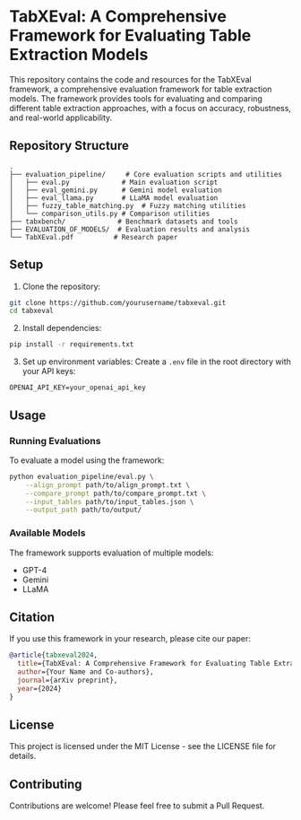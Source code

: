 # TabXEval: A Comprehensive Framework for Evaluating Table Extraction Models

This repository contains the code and resources for the TabXEval framework, a comprehensive evaluation framework for table extraction models. The framework provides tools for evaluating and comparing different table extraction approaches, with a focus on accuracy, robustness, and real-world applicability.

## Repository Structure

```
.
├── evaluation_pipeline/     # Core evaluation scripts and utilities
│   ├── eval.py             # Main evaluation script
│   ├── eval_gemini.py      # Gemini model evaluation
│   ├── eval_llama.py       # LLaMA model evaluation
│   ├── fuzzy_table_matching.py  # Fuzzy matching utilities
│   └── comparison_utils.py # Comparison utilities
├── tabxbench/             # Benchmark datasets and tools
├── EVALUATION_OF_MODELS/  # Evaluation results and analysis
└── TabXEval.pdf          # Research paper
```

## Setup

1. Clone the repository:
```bash
git clone https://github.com/yourusername/tabxeval.git
cd tabxeval
```

2. Install dependencies:
```bash
pip install -r requirements.txt
```

3. Set up environment variables:
Create a `.env` file in the root directory with your API keys:
```
OPENAI_API_KEY=your_openai_api_key
```

## Usage

### Running Evaluations

To evaluate a model using the framework:

```bash
python evaluation_pipeline/eval.py \
    --align_prompt path/to/align_prompt.txt \
    --compare_prompt path/to/compare_prompt.txt \
    --input_tables path/to/input_tables.json \
    --output_path path/to/output/
```

### Available Models

The framework supports evaluation of multiple models:
- GPT-4
- Gemini
- LLaMA

## Citation

If you use this framework in your research, please cite our paper:

```bibtex
@article{tabxeval2024,
  title={TabXEval: A Comprehensive Framework for Evaluating Table Extraction Models},
  author={Your Name and Co-authors},
  journal={arXiv preprint},
  year={2024}
}
```

## License

This project is licensed under the MIT License - see the LICENSE file for details.

## Contributing

Contributions are welcome! Please feel free to submit a Pull Request.
